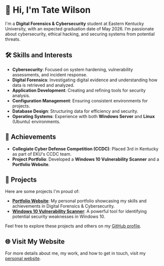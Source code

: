 # 👋 Hi, I'm Tate Wilson

I'm a **Digital Forensics & Cybersecurity** student at Eastern Kentucky University, with an expected graduation date of May 2026. I’m passionate about cybersecurity, ethical hacking, and securing systems from potential threats.

## 🛠 Skills and Interests
- **Cybersecurity**: Focused on system hardening, vulnerability assessments, and incident response.
- **Digital Forensics**: Investigating digital evidence and understanding how data is retrieved and analyzed.
- **Application Development**: Creating and refining tools for security analysis.
- **Configuration Management**: Ensuring consistent environments for projects.
- **Database Design**: Structuring data for efficiency and security.
- **Operating Systems**: Experience with both **Windows Server** and **Linux** (Ubuntu) environments.

## 🎯 Achievements
- **Collegiate Cyber Defense Competition (CCDC)**: Placed 3rd in Kentucky as part of EKU's CCDC team.
- **Project Portfolio**: Developed a **Windows 10 Vulnerability Scanner** and a **Portfolio Website**.
  
## 📂 Projects
Here are some projects I'm proud of:
- [**Portfolio Website**](https://github.com/TateWilson1/TateWilson1.github.io): My personal portfolio showcasing my skills and achievements in Digital Forensics & Cybersecurity.
- [**Windows 10 Vulnerability Scanner**](https://github.com/TateWilson1/Vulnerability_Scanner): A powerful tool for identifying potential security weaknesses in Windows 10.

Feel free to explore these projects and others on my [GitHub profile](https://github.com/TateWilson1).

## 🌐 Visit My Website
For more details about me, my work, and how to get in touch, visit my [personal website](https://TateWilson1.github.io).
